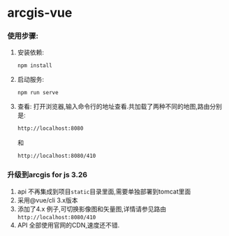 # arcgis-vue


### 使用步骤:
1. 安装依赖:
     ```
     npm install
    ```
2. 启动服务:
    ```
    npm run serve
    ```
3. 查看:
    打开浏览器,输入命令行的地址查看.共加载了两种不同的地图,路由分别是:
    ```bash
   http://localhost:8080
    ```
   和
   ```
   http://localhost:8080/410
   ```

### 升级到arcgis for js 3.26
1. api 不再集成到项目`static`目录里面,需要单独部署到tomcat里面
2. 采用@vue/cli 3.x版本
3. 添加了4.x 例子,可切换影像图和矢量图,详情请参见路由 `http://localhost:8080/410`
4. API 全部使用官网的CDN,速度还不错.
